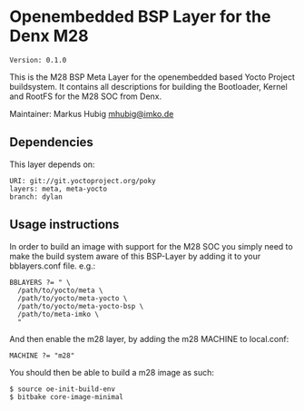 # Openembedded BSP Layer for the Denx M28

    Version: 0.1.0

This is the M28 BSP Meta Layer for the openembedded based Yocto Project
buildsystem. It contains all descriptions for building the Bootloader,
Kernel and RootFS for the M28 SOC from Denx.

Maintainer: Markus Hubig <mhubig@imko.de>

## Dependencies

This layer depends on:

    URI: git://git.yoctoproject.org/poky
    layers: meta, meta-yocto
    branch: dylan

## Usage instructions

In order to build an image with support for the M28 SOC you simply need
to make the build system aware of this BSP-Layer by adding it to your
bblayers.conf file. e.g.:

    BBLAYERS ?= " \
      /path/to/yocto/meta \
      /path/to/yocto/meta-yocto \
      /path/to/yocto/meta-yocto-bsp \
      /path/to/meta-imko \
      "

And then enable the m28 layer, by adding the m28 MACHINE to local.conf:

    MACHINE ?= "m28"

You should then be able to build a m28 image as such:

    $ source oe-init-build-env
    $ bitbake core-image-minimal

